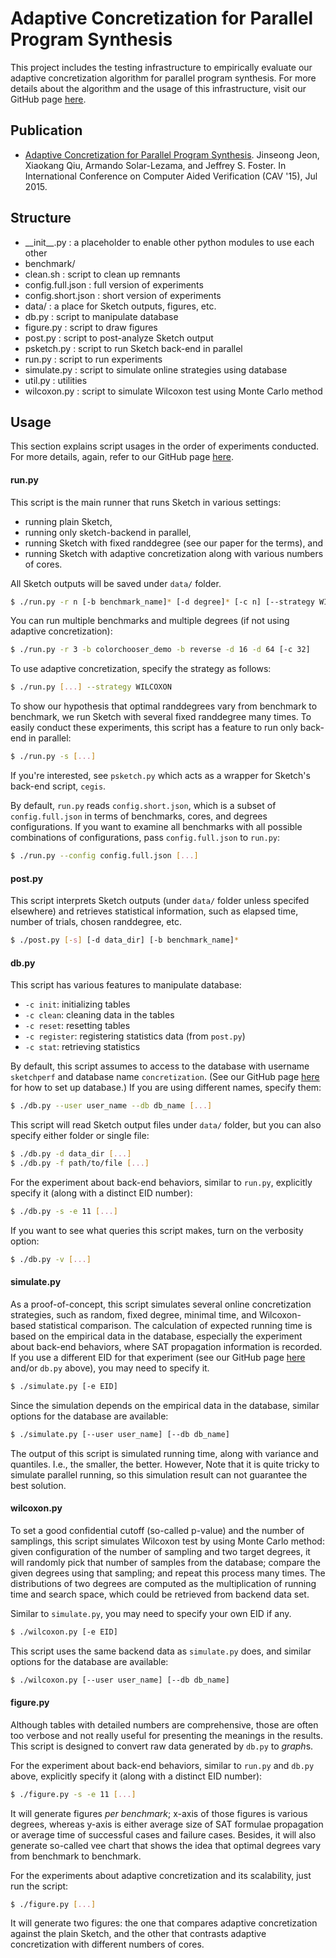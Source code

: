 # Adaptive Concretization for Parallel Program Synthesis

This project includes the testing infrastructure
to empirically evaluate our adaptive concretization algorithm
for parallel program synthesis.  For more details about
the algorithm and the usage of this infrastructure,
visit our GitHub page [here][gh].


## Publication

* [Adaptive Concretization for Parallel Program Synthesis][cav].
  Jinseong Jeon, Xiaokang Qiu, Armando Solar-Lezama, and Jeffrey S. Foster.
  In International Conference on Computer Aided Verification (CAV '15), Jul 2015.


[cav]: http://dx.doi.org/10.1007/978-3-319-21668-3_22


## Structure

* \_\_init\_\_.py : a placeholder to enable other python modules to use each other
* benchmark/
* clean.sh : script to clean up remnants
* config.full.json : full version of experiments
* config.short.json : short version of experiments
* data/ : a place for Sketch outputs, figures, etc.
* db.py : script to manipulate database
* figure.py : script to draw figures
* post.py : script to post-analyze Sketch output
* psketch.py : script to run Sketch back-end in parallel
* run.py : script to run experiments
* simulate.py : script to simulate online strategies using database
* util.py : utilities
* wilcoxon.py : script to simulate Wilcoxon test using Monte Carlo method


## Usage

This section explains script usages in the order of experiments conducted.
For more details, again, refer to our GitHub page [here][gh].


#### run.py

This script is the main runner that runs Sketch in various settings:
* running plain Sketch,
* running only sketch-backend in parallel,
* running Sketch with fixed randdegree (see our paper for the terms), and
* running Sketch with adaptive concretization along with various numbers of cores.

All Sketch outputs will be saved under ```data/``` folder.

```sh
$ ./run.py -r n [-b benchmark_name]* [-d degree]* [-c n] [--strategy WILCOXON] [-s] [--timeout t]
```
You can run multiple benchmarks and
multiple degrees (if not using adaptive concretization):
```sh
$ ./run.py -r 3 -b colorchooser_demo -b reverse -d 16 -d 64 [-c 32]
```
To use adaptive concretization, specify the strategy as follows:
```sh
$ ./run.py [...] --strategy WILCOXON
```
To show our hypothesis that optimal randdegrees vary from benchmark to benchmark,
we run Sketch with several fixed randdegree many times.  To easily conduct
these experiments, this script has a feature to run only back-end in parallel:
```sh
$ ./run.py -s [...]
```
If you're interested, see `psketch.py` which acts as a wrapper for
Sketch's back-end script, `cegis`.

By default, `run.py` reads `config.short.json`, which is a subset of
`config.full.json` in terms of benchmarks, cores, and degrees configurations.
If you want to examine all benchmarks with all possible combinations of
configurations, pass `config.full.json` to `run.py`:
```sh
$ ./run.py --config config.full.json [...]
```


#### post.py

This script interprets Sketch outputs (under `data/` folder unless specifed elsewhere)
and retrieves statistical information, such as elapsed time, number of trials,
chosen randdegree, etc.
```sh
$ ./post.py [-s] [-d data_dir] [-b benchmark_name]*
```


#### db.py

This script has various features to manipulate database:
* `-c init`: initializing tables
* `-c clean`: cleaning data in the tables
* `-c reset`: resetting tables
* `-c register`: registering statistics data (from `post.py`)
* `-c stat`: retrieving statistics

By default, this script assumes to access to the database
with username `sketchperf` and database name `concretization`.
(See our GitHub page [here][db] for how to set up database.)
If you are using different names, specify them:
```sh
$ ./db.py --user user_name --db db_name [...]
```
This script will read Sketch output files under `data/` folder,
but you can also specify either folder or single file:
```sh
$ ./db.py -d data_dir [...]
$ ./db.py -f path/to/file [...]
```
For the experiment about back-end behaviors, similar to `run.py`,
explicitly specify it (along with a distinct EID number):
```sh
$ ./db.py -s -e 11 [...]
```
If you want to see what queries this script makes, turn on the verbosity option:
```sh
$ ./db.py -v [...]
```


#### simulate.py

As a proof-of-concept, this script simulates several
online concretization strategies, such as random, fixed degree,
minimal time, and Wilcoxon-based statistical comparison.
The calculation of expected running time is based on the empirical
data in the database, especially the experiment about back-end behaviors,
where SAT propagation information is recorded.
If you use a different EID for that experiment
(see our GitHub page [here][gh] and/or `db.py` above),
you may need to specify it.
```sh
$ ./simulate.py [-e EID]
```
Since the simulation depends on the empirical data in the database,
similar options for the database are available:
```sh
$ ./simulate.py [--user user_name] [--db db_name]
```

The output of this script is simulated running time,
along with variance and quantiles.  I.e., the smaller, the better.
However, Note that it is quite tricky to simulate parallel running,
so this simulation result can not guarantee the best solution.


#### wilcoxon.py

To set a good confidential cutoff (so-called p-value) and
the number of samplings, this script simulates Wilcoxon test
by using Monte Carlo method: given configuration of the number
of sampling and two target degrees, it will randomly pick
that number of samples from the database; compare the given degrees
using that sampling; and repeat this process many times.
The distributions of two degrees are computed as
the multiplication of running time and search space,
which could be retrieved from backend data set.

Similar to `simulate.py`, you may need to specify your own EID if any.
```sh
$ ./wilcoxon.py [-e EID]
```
This script uses the same backend data as `simulate.py` does,
and similar options for the database are available:
```sh
$ ./wilcoxon.py [--user user_name] [--db db_name]
```


#### figure.py

Although tables with detailed numbers are comprehensive,
those are often too verbose and not really useful for presenting
the meanings in the results.  This script is designed to convert
raw data generated by `db.py` to *graph*s.

For the experiment about back-end behaviors, similar to `run.py`
and `db.py` above, explicitly specify it (along with a distinct
EID number):
```sh
$ ./figure.py -s -e 11 [...]
```
It will generate figures _per benchmark_;
x-axis of those figures is various degrees, whereas
y-axis is either average size of SAT formulae propagation or
average time of successful cases and failure cases.
Besides, it will also generate so-called vee chart that shows
the idea that optimal degrees vary from benchmark to benchmark.

For the experiments about adaptive concretization and its
scalability, just run the script:
```sh
$ ./figure.py [...]
```
It will generate two figures: the one that compares adaptive
concretization against the plain Sketch, and the other that
contrasts adaptive concretization with different numbers of cores.


[gh]: http://plum-umd.github.io/adaptive-concretization/
[db]: http://plum-umd.github.io/adaptive-concretization/exp.html#DB


